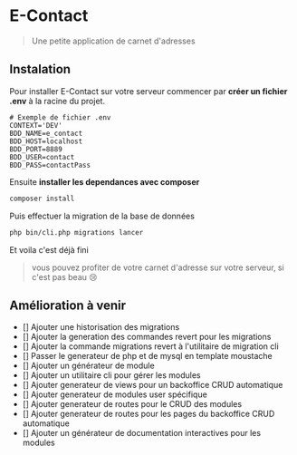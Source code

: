 E-Contact
=========

> Une petite application de carnet d'adresses

Instalation
-----------

Pour installer E-Contact sur votre serveur commencer par **créer un fichier .env** à la racine du projet.

```
# Exemple de fichier .env
CONTEXT='DEV'
BDD_NAME=e_contact
BDD_HOST=localhost
BDD_PORT=8889
BDD_USER=contact
BDD_PASS=contactPass
```

Ensuite **installer les dependances avec composer**

```bash
composer install
```

Puis effectuer la migration de la base de données

```bash
php bin/cli.php migrations lancer
```

Et voila c'est déjà fini

> vous pouvez profiter de votre carnet d'adresse sur votre serveur, si c'est pas beau :cry:

Amélioration à venir
--------------------

- [] Ajouter une historisation des migrations
- [] Ajouter la generation des commandes revert pour les migrations
- [] Ajouter la commande migrations revert à l'utilitaire de migration cli
- [] Passer le generateur de php et de mysql en template moustache
- [] Ajouter un générateur de module
- [] Ajouter un utilitaire cli pour gérer les modules
- [] Ajouter generateur de views pour un backoffice CRUD automatique
- [] Ajouter generateur de modules user spécifique
- [] Ajouter generateur de routes pour le CRUD des modules
- [] Ajouter generateur de routes pour les pages du backoffice CRUD automatique
- [] Ajouter un générateur de documentation interactives pour les modules